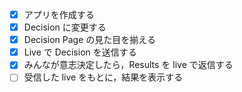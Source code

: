 - [x] アプリを作成する
- [x] Decision に変更する
- [x] Decision Page の見た目を揃える
- [x] Live で Decision を送信する
- [x] みんなが意志決定したら，Results を live で返信する
- [ ] 受信した live をもとに，結果を表示する
